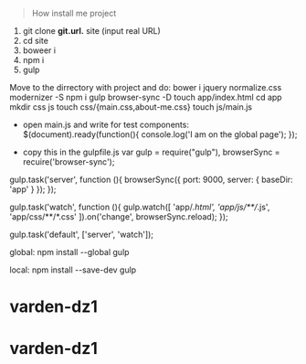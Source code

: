 > How install me project 

1. git clone __git.url.__ site (input real URL)
2. cd site
3. boweer i
4. npm i
5. gulp


Move to the dirrectory with project and do:
bower i jquery normalize.css modernizer -S
npm i gulp browser-sync -D
touch app/index.html
cd app
mkdir css js
touch css/{main.css,about-me.css}
touch js/main.js
- open main.js and write for test components:
	$(document).ready(function(){
	console.log('I am on the global page');
	});

- copy this in the gulpfile.js
var gulp = require("gulp"),
	browserSync = recuire('browser-sync');

gulp.task('server', function (){
	browserSync({
		port: 9000,
		server: {
			baseDir: 'app'
		}
	});
});

gulp.task('watch', function (){
	gulp.watch([
		'app/*.html',
		'app/js/**/*.js',
		'app/css/**/*.css'
	]).on('change', browserSync.reload);
});

gulp.task('default', ['server', 'watch']);



<!-- install gulp -->
global:
npm install --global gulp

local:
npm install --save-dev gulp

# varden-dz1
# varden-dz1
